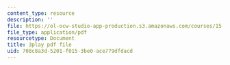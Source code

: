 ```yaml
---
content_type: resource
description: ''
file: https://ol-ocw-studio-app-production.s3.amazonaws.com/courses/15-071-the-analytics-edge-spring-2017/708c8a3d5201f0153be0ace779dfdacd_hqiH39PShmA.pdf
file_type: application/pdf
resourcetype: Document
title: 3play pdf file
uid: 708c8a3d-5201-f015-3be0-ace779dfdacd
---
```

